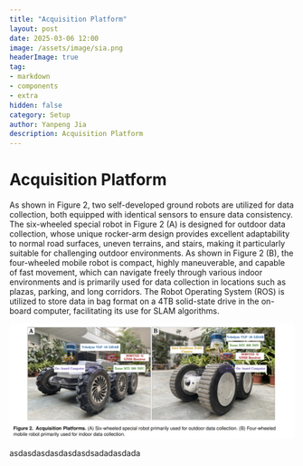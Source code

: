 ```yaml
---
title: "Acquisition Platform"
layout: post
date: 2025-03-06 12:00
image: /assets/image/sia.png
headerImage: true
tag:
- markdown
- components
- extra
hidden: false
category: Setup
author: Yanpeng Jia
description: Acquisition Platform
---
```


# Acquisition Platform

As shown in Figure 2, two self-developed ground robots are utilized for data collection, both equipped with identical sensors to ensure data consistency. The six-wheeled special robot in Figure 2 (A) is designed for outdoor data collection, whose unique rocker-arm design provides excellent adaptability to normal road surfaces, uneven terrains, and stairs, making it particularly suitable for challenging outdoor environments. As shown in Figure 2 (B), the four-wheeled mobile robot is compact, highly maneuverable, and capable of fast movement, which can navigate freely through various indoor environments and is primarily used for data collection in locations such as plazas, parking, and long corridors. The Robot Operating System (ROS) is utilized to store data in bag format on a 4TB solid-state drive in the on-board computer, facilitating its use for SLAM algorithms.

![figure](/assets/image/figure2.png)

asdasdasdasdasdasdsadadasdada
